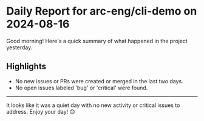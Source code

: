 # Daily Report for arc-eng/cli-demo on 2024-08-16

Good morning! Here's a quick summary of what happened in the project yesterday.

## Highlights
- No new issues or PRs were created or merged in the last two days.
- No open issues labeled 'bug' or 'critical' were found.

---

It looks like it was a quiet day with no new activity or critical issues to address. Enjoy your day! 😊